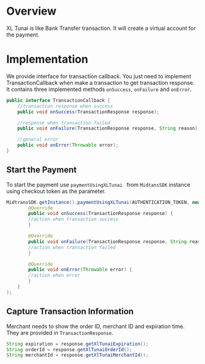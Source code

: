 # Overview

XL Tunai is like Bank Transfer transaction. It will create a virtual account for the payment.

# Implementation
We provide interface for transaction callback. You just need to implement TransactionCallback when make a transaction to get transaction response.
It contains three implemented methods `onSuccess`, `onFailure` and `onError`.

```Java
public interface TransactionCallback {
    //transaction response when success
    public void onSuccess(TransactionResponse response);

    //response when transaction failed
    public void onFailure(TransactionResponse response, String reason);

    //general error
    public void onError(Throwable error);
}
```

## Start the Payment

To start the payment use `paymentUsingXLTunai ` from `MidtansSDK` instance using checkout token as the parameter.

```Java
MidtransSDK.getInstance().paymentUsingXLTunai(AUTHENTICATION_TOKEN, new TransactionCallback() {
        @Override
        public void onSuccess(TransactionResponse response) {
        //action when transaction success
        }

        @Override
        public void onFailure(TransactionResponse response, String reason) {
        //action when transaction failed
        }

        @Override
        public void onError(Throwable error) {
        //action when error
        }
    }
);
```

## Capture Transaction Information

Merchant needs to show the order ID, merchant ID and expiration time. They are provided in `TransactionResponse`.

```Java
String expiration = response.getXlTunaiExpiration();
String orderId = response.getXlTunaiOrderId();
String merchantId = response.getXlTunaiMerchantId();
```